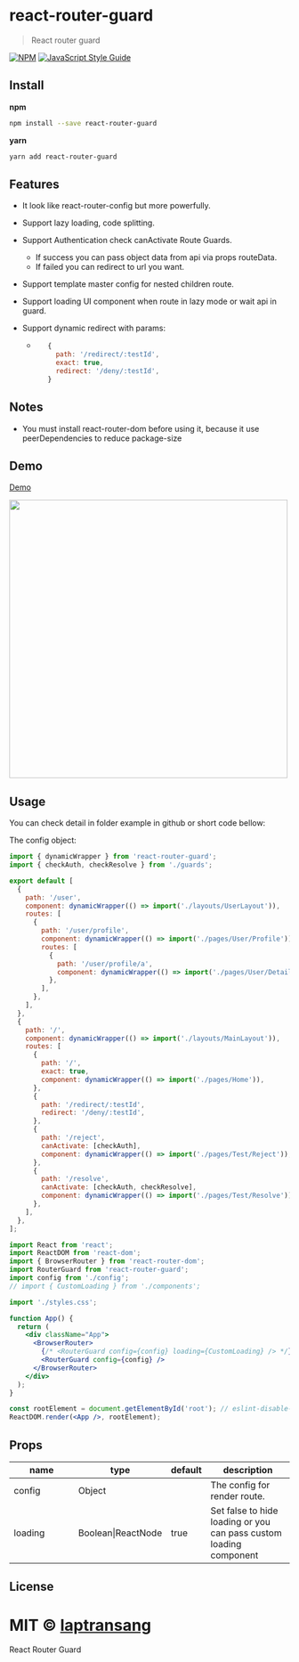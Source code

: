 # react-router-guard
> React router guard

[![NPM](https://img.shields.io/npm/v/react-router-guard.svg)](https://www.npmjs.com/package/react-router-guard) [![JavaScript Style Guide](https://img.shields.io/badge/code_style-standard-brightgreen.svg)](https://standardjs.com)

## Install
**npm**

```bash
npm install --save react-router-guard
```
**yarn**
```bash
yarn add react-router-guard
```

## Features
* It look like react-router-config but more powerfully.
* Support lazy loading, code splitting.
* Support Authentication check canActivate Route Guards.
    * If success you can pass object data from api via props routeData.
    * If failed you can redirect to url you want.
* Support template master config for nested children route.
* Support loading UI component when route in lazy mode or wait api in guard.

* Support dynamic redirect with params:
    *  ```javascript
          {
            path: '/redirect/:testId',
            exact: true,
            redirect: '/deny/:testId',
          }
        ```


## Notes
- You must install react-router-dom before using it, because it use peerDependencies to reduce package-size


## Demo
[Demo](https://codesandbox.io/s/5wr9ow6xlk)

<img width="500" src="https://drive.google.com/uc?id=1ztKLqPMLzgrnYK-nSznwkls-1l4VqCYU" />

## Usage
You can check detail in folder example in github or short code bellow:

The config object:
```jsx
import { dynamicWrapper } from 'react-router-guard';
import { checkAuth, checkResolve } from './guards';

export default [
  {
    path: '/user',
    component: dynamicWrapper(() => import('./layouts/UserLayout')),
    routes: [
      {
        path: '/user/profile',
        component: dynamicWrapper(() => import('./pages/User/Profile')),
        routes: [
          {
            path: '/user/profile/a',
            component: dynamicWrapper(() => import('./pages/User/Detail')),
          },
        ],
      },
    ],
  },
  {
    path: '/',
    component: dynamicWrapper(() => import('./layouts/MainLayout')),
    routes: [
      {
        path: '/',
        exact: true,
        component: dynamicWrapper(() => import('./pages/Home')),
      },
      {
        path: '/redirect/:testId',
        redirect: '/deny/:testId',
      },
      {
        path: '/reject',
        canActivate: [checkAuth],
        component: dynamicWrapper(() => import('./pages/Test/Reject')),
      },
      {
        path: '/resolve',
        canActivate: [checkAuth, checkResolve],
        component: dynamicWrapper(() => import('./pages/Test/Resolve')),
      },
    ],
  },
];

```

```jsx
import React from 'react';
import ReactDOM from 'react-dom';
import { BrowserRouter } from 'react-router-dom';
import RouterGuard from 'react-router-guard';
import config from './config';
// import { CustomLoading } from './components';

import './styles.css';

function App() {
  return (
    <div className="App">
      <BrowserRouter>
        {/* <RouterGuard config={config} loading={CustomLoading} /> */}
        <RouterGuard config={config} />
      </BrowserRouter>
    </div>
  );
}

const rootElement = document.getElementById('root'); // eslint-disable-line
ReactDOM.render(<App />, rootElement);
```
## Props
<table class="table table-bordered table-striped">
    <thead>
    <tr>
        <th style="width: 100px;">name</th>
        <th style="width: 50px;">type</th>
        <th>default</th>
        <th>description</th>
    </tr>
    </thead>
    <tbody>
      <tr>
          <td>config</td>
          <td>Object</td>
          <td></td>
          <td>The config for render route.</td>
      </tr>
      <tr>
          <td>loading</td>
          <td>Boolean|ReactNode</td>
          <td>true</td>
          <td>Set false to hide loading or you can pass custom loading component</td>
      </tr>
    </tbody>
</table>

## License

MIT © [laptransang](https://github.com/laptransang)
=======
React Router Guard
